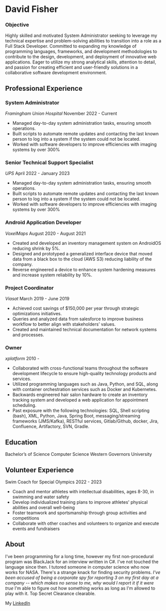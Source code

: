 # David Fisher

### Objective
Highly skilled and motivated System Administrator seeking to leverage my technical expertise and problem-solving abilities to transition into a role as a Full Stack Developer. Committed to expanding my knowledge of programming languages, frameworks, and development methodologies to contribute to the design, development, and deployment of innovative web applications. Eager to utilize my strong analytical skills, attention to detail, and passion for creating efficient and user-friendly solutions in a collaborative software development environment.

## Professional Experience

### System Administrator
*Framingham Union Hospital*
November 2022 - Current
- Managed day-to-day system administration tasks, ensuring smooth operations.
- Built scripts to automate remote updates and contacting the last known person to log into a system if the system could not be located.
- Worked with software developers to improve efficiencies with imaging systems by over 300%

### Senior Technical Support Specialist
*UPS*
April 2022 - January 2023
- Managed day-to-day system administration tasks, ensuring smooth operations.
- Built scripts to automate remote updates and contacting the last known person to log into a system if the system could not be located.
- Worked with software developers to improve efficiencies with imaging systems by over 300%

### Android Application Developer
*VoxelMaps*
August 2020 - August 2021
- Created and developed an inventory management system on AndroidOS reducing shrink by 5%.
- Designed and prototyped a generalized interface device that moved data from a black box to the cloud (AWS S3) reducing liability of the company.
- Reverse engineered a device to enhance system hardening measures and increase system reliability by 10%.

### Project Coordinator
*Viasat*
March 2019 - June 2019
- Achieved cost savings of $150,000 per year through strategic optimizations initiatives.
- Queries and analyzed data from salesforce to improve business workflow to better align with stakeholders’ values.
- Created and maintained technical documentation for network systems and processes.

### Owner
*xplatform*
2010 - 
- Collaborated with cross-functional teams throughout the software development lifecycle to ensure high-quality technology products and services. 
- Utilized programming languages such as Java, Python, and SQL, along with container orchestration services such as Docker and Kubernetes. 
- Backwards engineered hair salon hardware to create an inventory tracking system and developed a web application for appointment scheduling.
- Past exposure with the following technologies: SQL, Shell scripting (bash), XML, Python, Java, Spring Boot, messaging/streaming frameworks (JMS/Kafka), RESTful services, Gitlab/Github, docker, Jira, Confluence, Artifactory, SVN, Gradle.

## Education
Bachelor’s of Science Computer Science Western Governors University

## Volunteer Experience
Swim Coach for Special Olympics
2022 - 2023
- Coach and mentor athletes with intellectual disabilities, ages 8-30, in swimming and water safety
- Develop individualized training plans to improve athletes' physical abilities and overall well-being
- Foster teamwork and sportsmanship through group activities and competitions
- Collaborate with other coaches and volunteers to organize and execute events and fundraisers

## About
I've been programming for a long time, however my first non-procedural program was BlackJack for an interview written in C#. I've not touched the language since then.
I tutored someone in computer science who now works for NASA.
There's a strange knack for finding security problems. *I've been accused of being a corporate spy for reporting 3 on my first day at a company -- which makes no sense to me, why would I report it if it were true*
I'm able to figure out how something works as long as I'm allowed to play with it.
Top Secret Clearance clearable.

My [LinkedIn](https://www.linkedin.com/in/david-fisher-37406489/)
